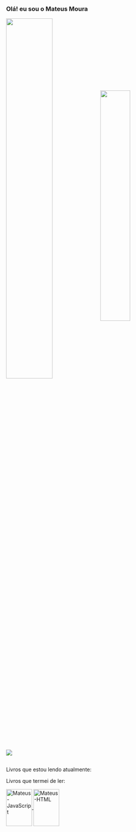 ### Olá! eu sou o Mateus Moura
<div>
   <a src='https://github.com/anuraghazra/github-readme-stats'>
    <img align="center" width='50%' src='https://github-readme-stats.vercel.app/api?username=Theuz1nh0&show_icons=true&theme=radical'/>
  </a> 
  <a src='https://github.com/anuraghazra/github-readme-stats'>
    <img align="center" width='40%' src='https://github-readme-stats.vercel.app/api/top-langs/?username=Theuz1nh0&layout=compact&theme=radical'/>
  </a>  
</div>

##
  
<div>
  <a href="https://www.linkedin.com/in/theuz1nh0/" target="_blank"><img src="https://img.shields.io/badge/-LinkedIn-%230077B5?style=for-the-badge&logo=linkedin&logoColor=white"></a>
</div>

##

<p>Livros que estou lendo atualmente:</p>

<p>Livros que termei de ler:</p>
  <a href="https://www.amazon.com.br/L%C3%B3gica-Programa%C3%A7%C3%A3o-Algoritmos-com-JavaScript/dp/6586057906">
  <img align="center" alt="Mateus-JavaScript" height="100" width="70" src="https://images-na.ssl-images-amazon.com/images/I/71X7hMhMEUL.jpg"/>
  </a>
  <a href="https://www.amazon.com.br/HTML5-CSS3-Domine-web-futuro-ebook/dp/B00VAALZ94">
  <img align="center" alt="Mateus-HTML" height="100" width="70" src="https://m.media-amazon.com/images/I/41+axHNoWBL.jpg"/>
  </a>
